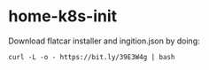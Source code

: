 # home-k8s-init

Download flatcar installer and ingition.json by doing:

```
curl -L -o - https://bit.ly/39E3W4g | bash
```
